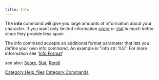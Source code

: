 ```yaml
---
title: Info
---
```


The **info** command will give you large amounts of information about
your character. If you want only limited information
[score](score "wikilink") or [stat](stat "wikilink") is much better
since they provide less spam.

The info command accepts an additional format parameter that lets you
define your own info command. An example is "info str: %S". For more
information see '[Info Format](Info_Format "wikilink")'

see also: [Score](Score "wikilink"), [Stat](Stat "wikilink"),
[Reroll](Reroll "wikilink")

[Category:Help_files](Category:Help_files "wikilink")
[Category:Commands](Category:Commands "wikilink")